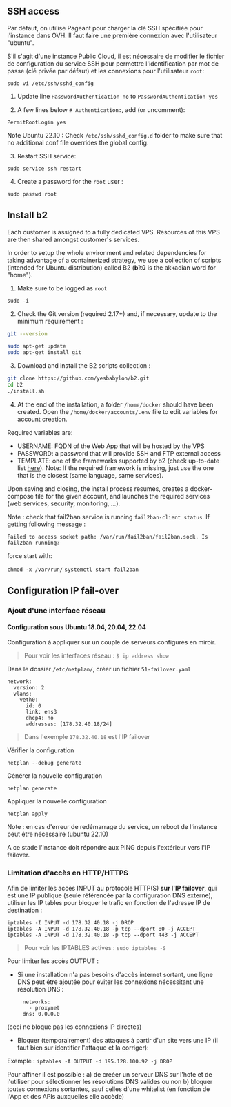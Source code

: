 ## SSH access

Par défaut, on utilise Pageant pour charger la clé SSH spécifiée pour l'instance dans OVH. Il faut faire une première connexion avec l'utilisateur "ubuntu".

S'il s'agit d'une instance Public Cloud, il est nécessaire de modifier le fichier de configuration du service SSH pour permettre l'identification par mot de passe (clé privée par défaut) et les connexions pour l'utilisateur `root`:

```
sudo vi /etc/ssh/sshd_config
```

1. Update line `PasswordAuthentication no` to `PasswordAuthentication yes`

2. A few lines below  `# Authentication:`, add (or uncomment): 

```
PermitRootLogin yes
```

Note Ubuntu 22.10 : Check `/etc/ssh/sshd_config.d` folder to make sure that no additional conf file overrides the global config.

3. Restart SSH service:

```
sudo service ssh restart
```

4. Create a password for the `root` user : 

```
sudo passwd root
```





## Install b2 

Each customer is assigned to a fully dedicated VPS. Resources of this VPS are then shared amongst customer's services.

In order to  setup the whole environment and related dependencies for taking advantage of a containerized strategy, we use a collection of scripts (intended for Ubuntu distribution) called B2 (**bîtû** is the akkadian word for "home").

1. Make sure to be logged as `root`

```
sudo -i
```

2. Check the Git version (required 2.17+) and, if necessary, update to the minimum requirement : 

``` bash
git --version
```


``` bash
sudo apt-get update
sudo apt-get install git
```

3. Download and install the B2 scripts collection : 

``` bash
git clone https://github.com/yesbabylon/b2.git
cd b2
./install.sh
```

4. At the end of the installation, a folder `/home/docker` should have been created.  Open the `/home/docker/accounts/.env` file to edit variables for account creation.

Required variables are:

* USERNAME: FQDN of the Web App that will be hosted by the VPS
* PASSWORD: a password that will provide SSH and FTP external access
* TEMPLATE: one of the frameworks supported by b2 (check up-to-date list [here](https://github.com/yesbabylon/b2/tree/master/docker/templates)). Note: If the required framework is missing, just use the one that is the closest (same language, same services).

Upon saving and closing, the install process resumes, creates a docker-compose file for the given account, and launches the required services (web services, security, monitoring, ...).

Note : check that fail2ban service is running `fail2ban-client status`.  If getting following message : 
```
Failed to access socket path: /var/run/fail2ban/fail2ban.sock. Is fail2ban running?
```
force start with:

`chmod -x /var/run/`
`systemctl start fail2ban`


## Configuration IP fail-over

### Ajout d'une interface réseau

#### Configuration sous Ubuntu 18.04, 20.04, 22.04

Configuration à appliquer sur un couple de serveurs configurés en miroir.

> Pour voir les interfaces réseau : `$ ip address show`

Dans le dossier `/etc/netplan/`, créer un fichier `51-failover.yaml`

```
network:
  version: 2
  vlans:
    veth0:
      id: 0
      link: ens3
      dhcp4: no
      addresses: [178.32.40.18/24]
```

> Dans l'exemple `178.32.40.18` est l'IP failover

Vérifier la configuration 

```
netplan --debug generate 
```

Générer la nouvelle configuration

```
netplan generate
```

Appliquer la nouvelle configuration

```
netplan apply
```

Note : en cas d'erreur de redémarrage du service, un reboot de l'instance peut être nécessaire (ubuntu 22.10)

A ce stade l'instance doit répondre aux PING depuis l'extérieur vers l'IP failover.

### Limitation d'accès en HTTP/HTTPS

Afin de limiter les accès INPUT au protocole HTTP(S) **sur l'IP failover**, qui est une IP publique (seule référencée par la configuration DNS externe), utiliser les IP tables pour bloquer le trafic en fonction de l'adresse IP de destination : 

```
iptables -I INPUT -d 178.32.40.18 -j DROP
iptables -A INPUT -d 178.32.40.18 -p tcp --dport 80 -j ACCEPT
iptables -A INPUT -d 178.32.40.18 -p tcp --dport 443 -j ACCEPT
```

>  Pour voir les IPTABLES actives : `sudo iptables -S`



Pour limiter les accès OUTPUT : 

* Si une installation n'a pas besoins d'accès internet sortant, une ligne DNS peut être ajoutée pour éviter les connexions nécessitant une résolution DNS : 
```
     networks:
       - proxynet
     dns: 0.0.0.0
```
(ceci ne bloque pas les connexions IP directes)

* Bloquer (temporairement) des attaques à partir d'un site vers une IP (il faut bien sur identifier l'attaque et la corriger):

Exemple :
`iptables -A OUTPUT -d 195.128.100.92 -j DROP`

Pour affiner il est possible :
a) de crééer un serveur DNS sur l'hote et de l'utiliser pour sélectionner les résolutions DNS valides ou non 
b) bloquer toutes connexions sortantes, sauf celles d'une whitelist (en fonction de l'App et des APIs auxquelles elle accède)